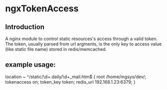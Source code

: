 # ngxTokenAccess

## Introduction
A nginx module to control static resources's access through a valid token. The token, usually parsed from url argments, is the only key to access value (like static file name) stored in redis/memcached.

## example usage:

location ~ ^/static/\d+.daily/\d+_mail.htm$ {
    root /home/mgsys/dev/;
    tokenaccess on;
    token_key token;
    redis_url 192.168.1.23:6379;
}
